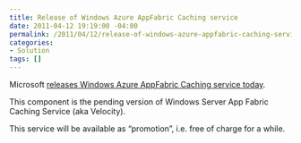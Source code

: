 ```yaml
---
title: Release of Windows Azure AppFabric Caching service
date: 2011-04-12 19:19:00 -04:00
permalink: /2011/04/12/release-of-windows-azure-appfabric-caching-service/
categories:
- Solution
tags: []
---
```

<p>Microsoft <a href="http://blogs.msdn.com/b/windowsazureappfabric/archive/2011/04/11/announcing-the-commercial-release-of-windows-azure-appfabric-caching-and-access-control.aspx">releases Windows Azure AppFabric Caching service today</a>.</p>  <p>This component is the pending version of Windows Server App Fabric Caching Service (aka Velocity).</p> This service will be available as “promotion”, i.e. free of charge for a while.